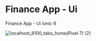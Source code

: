 # Finance App - Ui  
 Finance App - Ui  Ionic 6

![localhost_8100_tabs_home(Pixel 7) (2)](https://github.com/vicky435435/Finance-App---Ui--/assets/54996805/ae15409a-9ead-41a0-b9a5-1c881c6d9ce9)
